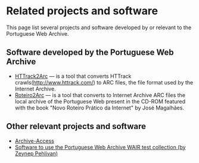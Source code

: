 # Related projects and software #

This page list several projects and software developed by or relevant to the Portuguese Web Archive.

## Software developed by the Portuguese Web Archive ##
  * [HTTrack2Arc](http://code.google.com/p/httrack2arc/) — is a tool that converts HTTrack crawls(http://www.httrack.com/) to ARC files, the file format used by the Internet Archive.
  * [Roteiro2Arc](http://code.google.com/p/roteiro2arc/) — is a tool that converts to Internet Archive ARC files the local archive of the Portuguese Web present in the CD-ROM featured with the book "Novo Roteiro Prático da Internet" by José Magalhães.



## Other relevant projects and software ##
  * [Archive-Access ](http://archive-access.sourceforge.net/index.html)
  * [Software to use the Portuguese Web Archive WAIR test collection (by Zeynep Pehlivan)](https://github.com/ZeynepP/Working-with-PWA-Collection)